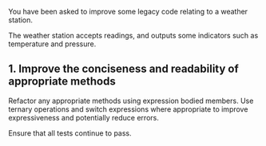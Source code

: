 You have been asked to improve some legacy code relating to a weather station.

The weather station accepts readings, and outputs some indicators such as temperature and pressure.

## 1. Improve the conciseness and readability of appropriate methods

Refactor any appropriate methods using expression bodied members. Use ternary operations and switch expressions where appropriate to improve expressiveness and potentially reduce errors.

Ensure that all tests continue to pass.
